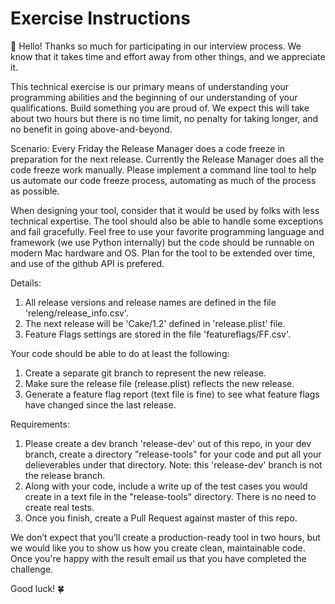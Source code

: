 # Exercise Instructions

:wave: Hello! Thanks so much for participating in our interview process. We know that it takes time and effort away from other things, and we appreciate it.

This technical exercise is our primary means of understanding your programming abilities and the beginning of our understanding of your qualifications. Build something you are proud of. We expect this will take about two hours but there is no time limit, no penalty for taking longer, and no benefit in going above-and-beyond.

Scenario: Every Friday the Release Manager does a code freeze in preparation for the next release. Currently the Release Manager does all the code freeze work manually. Please implement a command line tool to help us automate our code freeze process, automating as much of the process as possible. 

When designing your tool, consider that it would be used by folks with less technical expertise. The tool should also be able to handle some exceptions and fail gracefully. Feel free to use your favorite programming language and framework (we use Python internally) but the code should be runnable on modern Mac hardware and OS. Plan for the tool to be extended over time, and use of the github API is prefered.

Details:
1. All release versions and release names are defined in the file 'releng/release_info.csv'.
2. The next release will be 'Cake/1.2' defined in 'release.plist' file.
3. Feature Flags settings are stored in the file 'featureflags/FF.csv'.

Your code should be able to do at least the following:
1. Create a separate git branch to represent the new release.
2. Make sure the release file (release.plist) reflects the new release.
3. Generate a feature flag report (text file is fine) to see what feature flags have changed since the last release.

Requirements:
1. Please create a dev branch 'release-dev' out of this repo, in your dev branch, create a directory "release-tools" for your code and put all your delieverables under that directory. Note: this 'release-dev' branch is not the release branch.
2. Along with your code, include a write up of the test cases you would create in a text file in the "release-tools" directory. There is no need to create real tests.
3. Once you finish, create a Pull Request against master of this repo.

We don’t expect that you’ll create a production-ready tool in two hours, but we would like you to show us how you create clean, maintainable code. Once you're happy with the result email us that you have completed the challenge.

Good luck! :four_leaf_clover:
